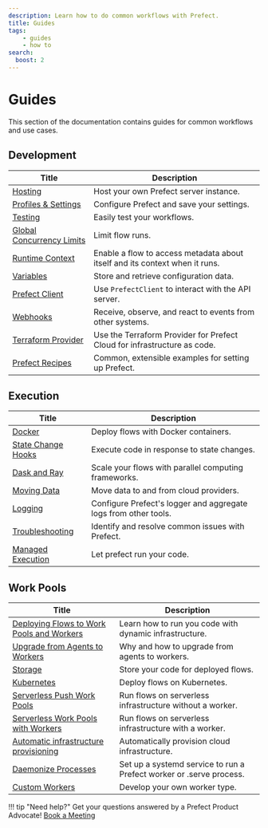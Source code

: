 ```yaml
---
description: Learn how to do common workflows with Prefect.
title: Guides
tags:
    - guides
    - how to
search:
  boost: 2
---
```


# Guides

This section of the documentation contains guides for common workflows and use cases.

## Development

| Title                                                  | Description                                                                                        |
| -------------------------------------------------------- | -------------------------------------------------------------------------------------------------- |
| [Hosting](/guides/host/) | Host your own Prefect server instance. |
| [Profiles & Settings](/guides/settings/) | Configure Prefect and save your settings. |
| [Testing](/guides/testing/) | Easily test your workflows. |
| [Global Concurrency Limits](/guides/global-concurrency-limits/) | Limit flow runs. |
| [Runtime Context](/guides/runtime-context/) | Enable a flow to access metadata about itself and its context when it runs.  |
| [Variables](/guides/variables/) | Store and retrieve configuration data. |
| [Prefect Client](/guides/using-the-client/) | Use `PrefectClient` to interact with the API server. |
| [Webhooks](/guides/webhooks/) | Receive, observe, and react to events from other systems. |
| [Terraform Provider](https://registry.terraform.io/providers/PrefectHQ/prefect/latest/docs/guides/getting-started) | Use the Terraform Provider for Prefect Cloud for infrastructure as code. |
| [Prefect Recipes](/recipes/recipes/) |  Common, extensible examples for setting up Prefect. |

## Execution

| Title                                                  | Description                                                                                        |
| -------------------------------------------------------- | -------------------------------------------------------------------------------------------------- |
| [Docker](/guides/docker/) | Deploy flows with Docker containers. |
| [State Change Hooks](/guides/state-change-hooks/) | Execute code in response to state changes. |
| [Dask and Ray](/guides/dask-ray-task-runners/) | Scale your flows with parallel computing frameworks. |
| [Moving Data](/guides/moving-data/) | Move data to and from cloud providers.  |
| [Logging](/guides/logs/) | Configure Prefect's logger and aggregate logs from other tools. |
| [Troubleshooting](/guides/troubleshooting/) | Identify and resolve common issues with Prefect. |
| [Managed Execution](/guides/managed-execution/) | Let prefect run your code. |

## Work Pools

| Title                                                  | Description                                                                                        |
| -------------------------------------------------------- | -------------------------------------------------------------------------------------------------- |
| [Deploying Flows to Work Pools and Workers](/guides/prefect-deploy/) | Learn how to run you code with dynamic infrastructure. |
| [Upgrade from Agents to Workers](/guides/upgrade-guide-agents-to-workers/) | Why and how to upgrade from agents to workers. |
| [Storage](/guides/deployment/storage-guide/) | Store your code for deployed flows. |
| [Kubernetes](/guides/deployment/kubernetes/) | Deploy flows on Kubernetes. |
| [Serverless Push Work Pools](/guides/deployment/push-work-pools/) | Run flows on serverless infrastructure without a worker. |
| [Serverless Work Pools with Workers](/guides/deployment/serverless-workers/) | Run flows on serverless infrastructure with a worker. |
| [Automatic infrastructure provisioning](/guides/deployment/auto-infra/) | Automatically provision cloud infrastructure. |
| [Daemonize Processes](/guides/deployment/daemonize/) | Set up a systemd service to run a Prefect worker or .serve process. |
| [Custom Workers](/guides/deployment/developing-a-new-worker-type/) | Develop your own worker type. |

!!! tip "Need help?"
    Get your questions answered by a Prefect Product Advocate! [Book a Meeting](https://calendly.com/prefect-experts/prefect-product-advocates?utm_campaign=prefect_docs_cloud&utm_content=prefect_docs&utm_medium=docs&utm_source=docs)
